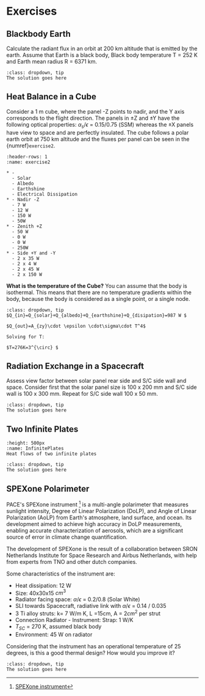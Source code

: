 # Exercises

## Blackbody Earth

Calculate the radiant flux in an orbit at 200 km altitude that is emitted by the earth. 
Assume that Earth is a black body, Black body temperature T = 252 K and Earth mean radius R = 6371 km. 

```{admonition} Click to see the solution
:class: dropdown, tip
The solution goes here
```
## Heat Balance in a Cube
Consider a 1 m cube, where the panel -Z  points to nadir, and the Y axis corresponds to the flight direction. 
The panels in ±Z and ±Y have the following optical properties: $\alpha_s /\epsilon$  = 0.15/0.75 (SSM) whereas the ±X panels have view to space and are perfectly insulated. 
The cube follows a polar earth orbit at 750 km altitude and the fluxes per panel can be seen in the {numref}`exercise2`. 

```{list-table} Orbit averaged absorbed fluxes per panel (in W)
:header-rows: 1
:name: exercise2

* - 
  - Solar
  - Albedo
  - Earthshine
  - Electrical Dissipation
* - Nadir -Z
  - 7 W
  - 12 W
  - 150 W
  - 50W
* - Zenith +Z
  - 50 W
  - 0 W
  - 0 W
  - 250W
* - Side +Y and -Y
  - 2 x 35 W
  - 2 x 4 W
  - 2 x 45 W
  - 2 x 150 W  
```

**What is the temperature of the Cube?**
You can assume that the body is isothermal. 
This means that there are no temperature gradients within the body, because the body is considered as a single point, or a single node.

```{admonition} Click to see the solution
:class: dropdown, tip
$Q_{in}=Q_{solar}+Q_{albedo}+Q_{earthshine}+Q_{disipation}=987 W $

$Q_{out}=A_{zy}\cdot \epsilon \cdot\sigma\cdot T^4$

Solving for T: 

$T=276K=3^{\circ} $ 
```

## Radiation Exchange in a Spacecraft

Assess view factor between solar panel rear side and S/C side wall and space. 
Consider first that the solar panel size is 100 x 200 mm and S/C side wall is 100 x 300 mm. 
Repeat for S/C side wall 100 x 50 mm. 

```{admonition} Click to see the solution
:class: dropdown, tip
The solution goes here
```

## Two Infinite Plates

```{figure} images/InfinitePlates.png
:height: 500px
:name: InfinitePlates
Heat flows of two infinite plates
```
```{admonition} Click to see the solution
:class: dropdown, tip
The solution goes here
```

## SPEXone Polarimeter
PACE's SPEXone instrument [^label1] is a multi-angle polarimeter that measures sunlight intensity, Degree of Linear Polarization (DoLP), and Angle of Linear Polarization (AoLP) from Earth's atmosphere, land surface, and ocean. 
Its development aimed to achieve high accuracy in DoLP measurements, enabling accurate characterization of aerosols, which are a significant source of error in climate change quantification.

The development of SPEXone is the result of a collaboration between SRON Netherlands Institute for Space Research and Airbus Netherlands, with help from experts from TNO and other dutch companies.

[^label1]: [SPEXone instrument](https://pace.oceansciences.org/spexone.htm)

Some characteristics of the instrument are: 
* Heat dissipation: 12 W
* Size: 40x30x15 $cm^3$
* Radiator facing space: $\alpha/\epsilon$ = 0.2/0.8 (Solar White)
* SLI towards Spacecraft, radiative link with $\alpha/\epsilon$ = 0.14 / 0.035
* 3 Ti alloy struts: k= 7 W/m K, L =15cm, A = $2 cm^2$ per strut 
* Connection Radiator - Instrument: Strap: 1 W/K
* $T_{SC}$ = 270 K, assumed black body 
* Environment: 45 W on radiator

Considering that the instrument has an operational temperature of 25 degrees, is this a good thermal design? How would you improve it?

```{admonition} Click to see the solution
:class: dropdown, tip
The solution goes here
```